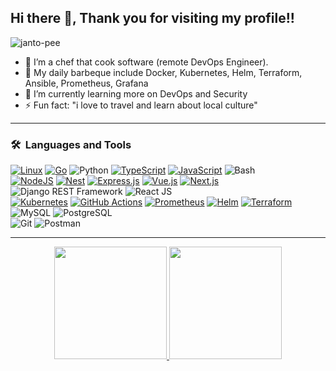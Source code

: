 ## Hi there 👋, Thank you for visiting my profile!!
<p align="left"> <img src="https://komarev.com/ghpvc/?username=janto-pee&label=Profile%20views&color=0e75b6&style=flat" alt="janto-pee" /> </p>

- 🔭 I’m a chef that cook software (remote DevOps Engineer).
- 👯 My daily barbeque include Docker, Kubernetes, Helm, Terraform, Ansible, Prometheus, Grafana
- 🤔 I’m currently learning more on DevOps and Security
- ⚡ Fun fact: "i love to travel and learn about local culture"


---

### 🛠 &nbsp;Languages and Tools

  [![Linux](https://img.shields.io/badge/Linux-FCC624?logo=linux&logoColor=black)](#)
  [![Go](https://img.shields.io/badge/Go-%2300ADD8.svg?&logo=go&logoColor=white)](#)
  ![Python](https://img.shields.io/badge/-Python-333333?style=flat&logo=python)
  [![TypeScript](https://img.shields.io/badge/TypeScript-3178C6?logo=typescript&logoColor=fff)](#)
  [![JavaScript](https://img.shields.io/badge/JavaScript-F7DF1E?logo=javascript&logoColor=000)](#)
  ![Bash](https://img.shields.io/badge/-Bash-4EAA25?style=flat&logo=gnubash&logoColor=fff)  
  [![NodeJS](https://img.shields.io/badge/Node.js-6DA55F?logo=node.js&logoColor=white)](#)
  [![Nest](https://img.shields.io/badge/Nest.js-%23E0234E.svg?logo=nestjs&logoColor=white)](#)
  [![Express.js](https://img.shields.io/badge/Express.js-%23404d59.svg?logo=express&logoColor=%2361DAFB)](#)
  [![Vue.js](https://img.shields.io/badge/Vue.js-4FC08D?logo=vuedotjs&logoColor=fff)](#)
  [![Next.js](https://img.shields.io/badge/Next.js-black?logo=next.js&logoColor=white)](#)
  ![Django REST Framework](https://img.shields.io/badge/-Django%20REST%20Framework-092E20?style=flat&logo=django)
  ![React JS](https://img.shields.io/badge/-React%20JS-333333?style=flat&logo=react)  
  [![Kubernetes](https://img.shields.io/badge/Kubernetes-326CE5?logo=kubernetes&logoColor=fff)](#)
  [![GitHub Actions](https://img.shields.io/badge/GitHub_Actions-2088FF?logo=github-actions&logoColor=white)](#)
  [![Prometheus](https://img.shields.io/badge/Prometheus-F01F7A?logo=prometheus&logoColor=fff)](#)
  [![Helm](https://img.shields.io/badge/Helm-0F1689?logo=helm&logoColor=fff)](#)
  [![Terraform](https://img.shields.io/badge/Terraform-C21325?logo=terraform&logoColor=fff)](#)
  ![MySQL](https://img.shields.io/badge/-MySQL-333333?style=flat&logo=mysql)
  ![PostgreSQL](https://img.shields.io/badge/-PostgreSQL-336791?style=flat&logo=PostgreSQL)  
  ![Git](https://img.shields.io/badge/-Git-333333?style=flat&logo=git)
  ![Postman](https://img.shields.io/badge/-Postman-000000?style=flat&logo=postman)

---
<p align="center">
<a href="https://github.com/janto-pee">
  <img height="180em" src="https://github-readme-stats-eight-theta.vercel.app/api?username=janto-pee&show_icons=true&theme=buefy&include_all_commits=true&count_private=true"/>
  <img height="180em" src="https://github-readme-stats-eight-theta.vercel.app/api/top-langs/?username=janto-pee&layout=compact&langs_count=8&theme=buefy"/>
</a>
</p>

<!--
- <p><img align="left" src="https://github-readme-stats.vercel.app/api/top-langs?username=janto-pee&show_icons=true&locale=en&layout=compact" alt="janto-pee" /></p>
<p>&nbsp;<img align="center" src="https://github-readme-stats.vercel.app/api?username=janto-pee&show_icons=true&locale=en" alt="janto-pee" /></p>
**janto-pee/janto-pee** is a ✨ _special_ ✨ repository because its `README.md` (this file) appears on your GitHub profile.
https://github.com/inttter/md-badges
Here are some ideas to get you started:

- 🔭 I’m currently working on ...
- 🌱 I’m currently learning ...
- 👯 I’m looking to collaborate on ...
- 🤔 I’m looking for help with ...
- 💬 Ask me about ...
- 📫 How to reach me: ...
- 😄 Pronouns: ...
- ⚡ Fun fact: ...
-->
